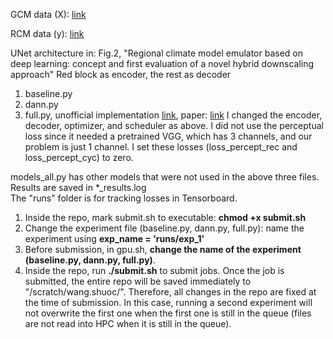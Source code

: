 GCM data (X): [link](https://drive.google.com/file/d/1_jMFuwbjgoguAhAazGXZw-xx8xD-RTui/view?usp=sharing)

RCM data (y): [link](https://drive.google.com/file/d/1SyDSELntvWPmGGevXihpcjcuzDQXSNCU/view?usp=sharing)

UNet architecture in: Fig.2, "Regional climate model emulator based on deep learning: concept and first evaluation of a novel hybrid downscaling approach"
Red block as encoder, the rest as decoder

1. baseline.py
2. dann.py
3. full.py, unofficial implementation [link](https://github.com/anse3832/USR_DA/tree/main), paper: [link](https://openaccess.thecvf.com/content/ICCV2021/html/Wang_Unsupervised_Real-World_Super-Resolution_A_Domain_Adaptation_Perspective_ICCV_2021_paper.html) I changed the encoder, decoder, optimizer, and scheduler as above. I did not use the perceptual loss since it needed a pretrained VGG, which has 3 channels, and our problem is just 1 channel. I set these losses (loss_percept_rec and loss_percept_cyc) to zero.

models_all.py has other models that were not used in the above three files.  
Results are saved in *_results.log  
The "runs" folder is for tracking losses in Tensorboard.

1. Inside the repo, mark submit.sh to executable: **chmod +x submit.sh**
2. Change the experiment file (baseline.py, dann.py, full.py): name the experiment using **exp_name = 'runs/exp_1'**
3. Before submission, in gpu.sh, **change the name of the experiment (baseline.py, dann.py, full.py)**.  
4. Inside the repo, run **./submit.sh** to submit jobs. Once the job is submitted, the entire repo will be saved immediately to "/scratch/wang.shuoc/". Therefore, all changes in the repo are fixed at the time of submission. In this case, running a second experiment will not overwrite the first one when the first one is still in the queue (files are not read into HPC when it is still in the queue). 



